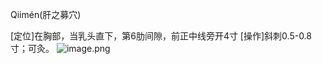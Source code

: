 Qiimén(肝之募穴)

[定位]在胸部，当乳头直下，第6肋间隙，前正中线旁开4寸
[操作]斜刺0.5-0.8寸；可灸。
![image.png](https://picgo18719498306.oss-cn-guangzhou.aliyuncs.com/20250424004317445.png)

